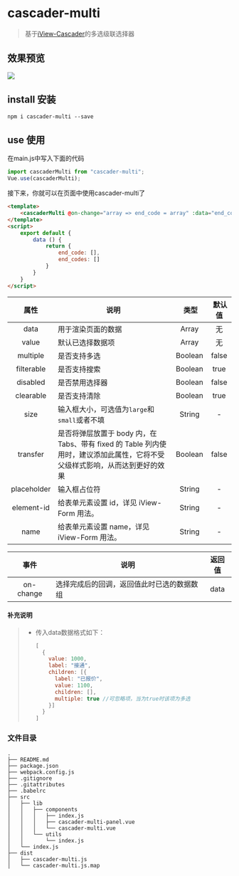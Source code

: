 # cascader-multi

> 基于[iView-Cascader](https://www.iviewui.com/components/cascader)的多选级联选择器

## 效果预览
![](https://blog.mrabit.com/Uploads/Picture/2018-03-21/1521601545.gif)

## install 安装
```shell
npm i cascader-multi --save
```

## use 使用

在main.js中写入下面的代码
``` javascript
import cascaderMulti from "cascader-multi";
Vue.use(cascaderMulti);
```

接下来，你就可以在页面中使用cascader-multi了
```html
<template>
    <cascaderMulti @on-change="array => end_code = array" :data="end_codes" placeholder="状态码"></cascaderMulti>
</template>
<script>
    export default {
        data () {
            return {
                end_code: [],
                end_codes: []
            }
        }
    }
</script>
```

属性  |  说明  |  类型  |  默认值
:-------: | -------  |  :-------:  |  :-------:
data|用于渲染页面的数据|Array|无
value|默认已选择数据项|Array|无
multiple|是否支持多选|Boolean|false
filterable|是否支持搜索|Boolean|true
disabled|是否禁用选择器|Boolean|false
clearable|是否支持清除|Boolean|true
size|输入框大小，可选值为`large`和`small`或者不填|String|-
transfer|是否将弹层放置于 body 内，在 Tabs、带有 fixed 的 Table 列内使用时，建议添加此属性，它将不受父级样式影响，从而达到更好的效果|Boolean|false
placeholder|输入框占位符|String|-
element-id|给表单元素设置 id，详见 iView-Form 用法。|String|-
name|给表单元素设置 name，详见 iView-Form 用法。|String|-

事件  |  说明  |  返回值
:-------: | -------  |  :-------:
on-change|选择完成后的回调，返回值此时已选的数据数组|data

#### 补充说明
> - 传入data数据格式如下：
>   ```javascript
>   [
>     {
>       value: 1000,
>       label: "接通",
>       children: [{
>         label: "已报价",
>         value: 1100,
>         children: [],
>         multiple: true //可忽略项，当为true时该项为多选
>       }]
>     }
>   ]
>   ```

### 文件目录
```
.
├── README.md
├── package.json
├── webpack.config.js
├── .gitignore
├── .gitattributes
├── .babelrc
├── src
│   ├── lib
│   │   ├── components
│   │   │   ├── index.js
│   │   │   ├── cascader-multi-panel.vue
│   │   │   └── cascader-multi.vue
│   │   └── utils
│   │       └── index.js
│   └── index.js
├── dist
│   ├── cascader-multi.js
│   └── cascader-multi.js.map
```